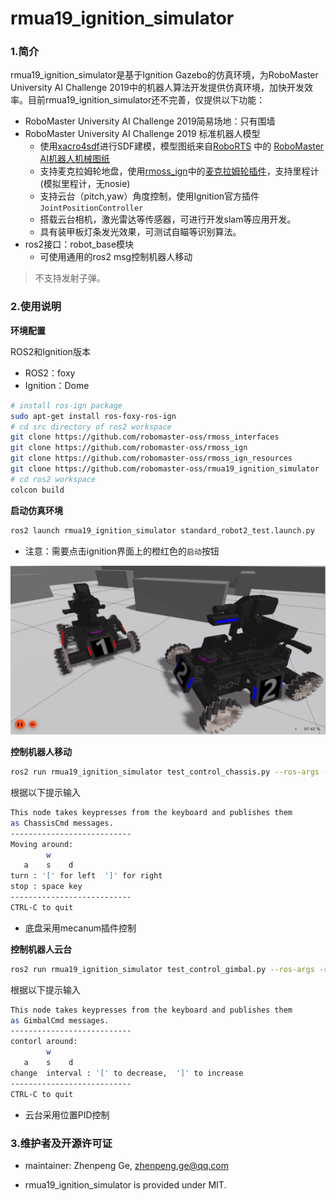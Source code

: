 # rmua19_ignition_simulator

### 1.简介

rmua19_ignition_simulator是基于Ignition Gazebo的仿真环境，为RoboMaster University AI Challenge 2019中的机器人算法开发提供仿真环境，加快开发效率。目前rmua19_ignition_simulator还不完善，仅提供以下功能：

* RoboMaster University AI Challenge 2019简易场地：只有围墙
* RoboMaster University AI Challenge 2019 标准机器人模型
  * 使用[xacro4sdf](https://github.com/gezp/xacro4sdf)进行SDF建模，模型图纸来自[RoboRTS](https://github.com/RoboMaster/RoboRTS) 中的 [RoboMaster AI机器人机械图纸](https://robomaster.github.io/RoboRTS-Tutorial/#/resources?id=robomaster-ai机器人机械图纸)
  * 支持麦克拉姆轮地盘，使用[rmoss_ign](https://github.com/robomaster-oss/rmoss_ign)中的[麦克拉姆轮插件](https://github.com/robomaster-oss/rmoss_ign/tree/main/rmoss_ign_plugins/src/mecanum_drive)，支持里程计(模拟里程计，无nosie)
  * 支持云台（pitch,yaw）角度控制，使用Ignition官方插件`JointPositionController`
  * 搭载云台相机，激光雷达等传感器，可进行开发slam等应用开发。
  * 具有装甲板灯条发光效果，可测试自瞄等识别算法。
* ros2接口：robot_base模块
  * 可使用通用的ros2 msg控制机器人移动

> 不支持发射子弹。

### 2.使用说明

**环境配置**

ROS2和Ignition版本

* ROS2：foxy
* Ignition：Dome

```bash
# install ros-ign package
sudo apt-get install ros-foxy-ros-ign
# cd src directory of ros2 workspace 
git clone https://github.com/robomaster-oss/rmoss_interfaces
git clone https://github.com/robomaster-oss/rmoss_ign
git clone https://github.com/robomaster-oss/rmoss_ign_resources
git clone https://github.com/robomaster-oss/rmua19_ignition_simulator
# cd ros2 workspace
colcon build
```

**启动仿真环境**

```bash
ros2 launch rmua19_ignition_simulator standard_robot2_test.launch.py 
```

* 注意：需要点击ignition界面上的橙红色的`启动`按钮

![](doc/imgs/start.png)

**控制机器人移动**

```bash
ros2 run rmua19_ignition_simulator test_control_chassis.py --ros-args -r __ns:=/standard_robot_red1 -p v:=0.3 -p w:=0.3
```

根据以下提示输入

```bash
This node takes keypresses from the keyboard and publishes them
as ChassisCmd messages.
---------------------------
Moving around:
        w    
   a    s    d
turn : '[' for left  ']' for right
stop : space key
---------------------------
CTRL-C to quit
```

* 底盘采用mecanum插件控制

**控制机器人云台**

```bash
ros2 run rmua19_ignition_simulator test_control_gimbal.py --ros-args -r __ns:=/standard_robot_red1
```

根据以下提示输入

```bash
This node takes keypresses from the keyboard and publishes them
as GimbalCmd messages.
---------------------------
contorl around:
        w    
   a    s    d
change  interval : '[' to decrease,  ']' to increase
---------------------------
CTRL-C to quit
```

* 云台采用位置PID控制

### 3.维护者及开源许可证

* maintainer: Zhenpeng Ge, zhenpeng.ge@qq.com

* rmua19_ignition_simulator is provided under MIT.

